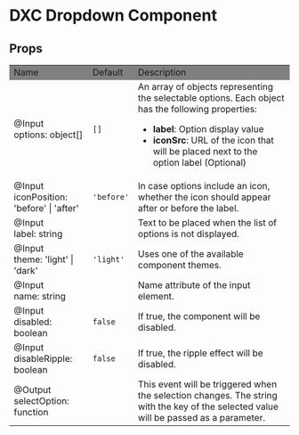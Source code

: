 # DXC Dropdown Component

## Props

<table>
    <tr style="background-color: grey">
        <td>Name</td>
        <td>Default</td>
        <td>Description</td>
    </tr>
    <tr>
        <td>@Input<br>options: object[]</td>
        <td><code>[]</code></td>
        <td>An array of objects representing the selectable options. Each object has the following properties:
            <ul>
                <li><b>label</b>: Option display value</li>
                <li><b>iconSrc</b>: URL of the icon that will be placed next to the option label (Optional)</li>
            </ul>
        </td>
    </tr>
    <tr>
        <td>@Input<br>iconPosition: 'before' | 'after'</td>
        <td><code>'before'</code></td>
        <td>In case options include an icon, whether the icon should appear after or before the label.</td> 
    </tr>
    <tr>
        <td>@Input<br>label: string</td>
        <td></td>
        <td>Text to be placed when the list of options is not displayed.</td>
    </tr>
    <tr>
        <td>@Input<br>theme: 'light' | 'dark'</td>
        <td><code>'light'</code></td>
        <td>Uses one of the available component themes.</td>
    </tr>
    <tr>
        <td>@Input<br>name: string</td>
        <td></td>
        <td>Name attribute of the input element.</td>
    </tr>
    <tr>
        <td>@Input<br>disabled: boolean</td>
        <td><code>false</code></td>
        <td>If true, the component will be disabled.</td>
    </tr>
    <tr>
        <td>@Input<br>disableRipple: boolean</td>
        <td><code>false</code></td>
        <td>If true, the ripple effect will be disabled.</td>
    </tr>
    <tr>
        <td>@Output<br>selectOption: function</td>
        <td></td>
        <td>This event will be triggered when the selection changes. The string with the key of the selected value will be passed as a parameter.</td>
    </tr>
</table>
